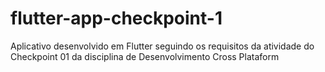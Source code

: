 # flutter-app-checkpoint-1
Aplicativo desenvolvido em Flutter seguindo os requisitos da atividade do Checkpoint 01 da disciplina de Desenvolvimento Cross Plataform
